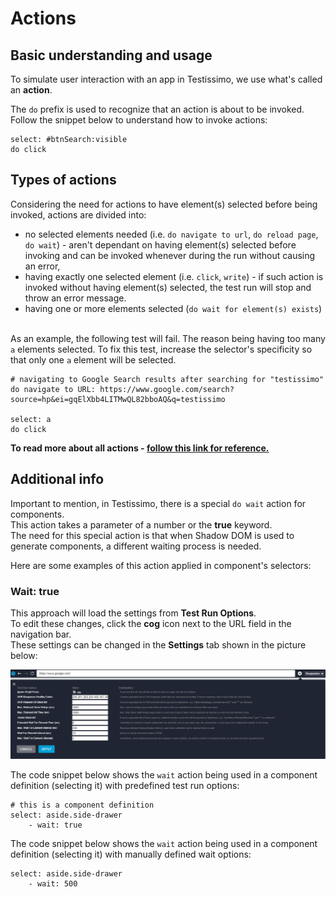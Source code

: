 # Actions

## Basic understanding and usage
To simulate user interaction with an app in Testissimo, we use what's called an **action**.

The ```do``` prefix is used to recognize that an action is about to be invoked. Follow the snippet below to understand how to invoke actions:

```
select: #btnSearch:visible
do click
```
## Types of actions
Considering the need for actions to have element(s) selected before being invoked, actions are divided into:
- no selected elements needed (i.e. ```do navigate to url```, ```do reload page```, ```do wait```) - aren't dependant on having element(s) selected before invoking and can be invoked whenever during the run without causing an error,
- having exactly one selected element (i.e. ```click```, ```write```) - if such action is invoked without having element(s) selected, the test run will stop and throw an error message. 
- having one or more elements selected (```do wait for element(s) exists```)

<br>As an example, the following test will fail. The reason being having too many ```a``` elements selected. To fix this test, increase the selector's specificity so that only one ```a``` element will be selected.  
```
# navigating to Google Search results after searching for "testissimo" 
do navigate to URL: https://www.google.com/search?source=hp&ei=gqElXbb4LITMwQL82bboAQ&q=testissimo

select: a
do click
```

**To read more about all actions - [follow this link for reference.](#/documentation/references/actions-reference)**

## Additional info
Important to mention, in Testissimo, there is a special ```do wait``` action for components.<br>
This action takes a parameter of a number or the **true** keyword.<br>
The need for this special action is that when Shadow DOM is used to generate components, a different waiting process is needed.

Here are some examples of this action applied in component's selectors:

### Wait: true
This approach will load the settings from **Test Run Options**.<br> 
To edit these changes, click the **cog** icon next to the URL field in the navigation bar. <br>
These settings can be changed in the **Settings** tab shown in the picture below:

![](/documentation/images/settings.png)

The code snippet below shows the ```wait``` action being used in a component definition (selecting it) with predefined test run options:
```
# this is a component definition
select: aside.side-drawer
    - wait: true
```
The code snippet below shows the ```wait``` action being used in a component definition (selecting it) with manually defined wait options:
```
select: aside.side-drawer
    - wait: 500
```


